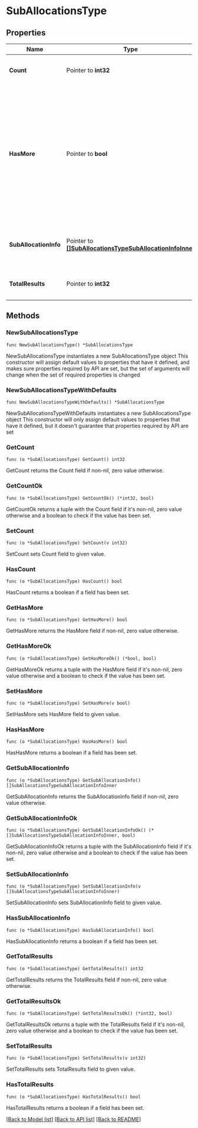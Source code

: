 # SubAllocationsType

## Properties

Name | Type | Description | Notes
------------ | ------------- | ------------- | -------------
**Count** | Pointer to **int32** | Total number of rows returned | [optional] 
**HasMore** | Pointer to **bool** | Indicates whether all the records are included in the response or not. Absence of the attribute values should be consider as all rows fetched in the response. | [optional] 
**SubAllocationInfo** | Pointer to [**[]SubAllocationsTypeSubAllocationInfoInner**](SubAllocationsTypeSubAllocationInfoInner.md) | A collection of Sub Allocations or Unique IDs of Sub Allocations. | [optional] 
**TotalResults** | Pointer to **int32** | Total number of rows queried | [optional] 

## Methods

### NewSubAllocationsType

`func NewSubAllocationsType() *SubAllocationsType`

NewSubAllocationsType instantiates a new SubAllocationsType object
This constructor will assign default values to properties that have it defined,
and makes sure properties required by API are set, but the set of arguments
will change when the set of required properties is changed

### NewSubAllocationsTypeWithDefaults

`func NewSubAllocationsTypeWithDefaults() *SubAllocationsType`

NewSubAllocationsTypeWithDefaults instantiates a new SubAllocationsType object
This constructor will only assign default values to properties that have it defined,
but it doesn't guarantee that properties required by API are set

### GetCount

`func (o *SubAllocationsType) GetCount() int32`

GetCount returns the Count field if non-nil, zero value otherwise.

### GetCountOk

`func (o *SubAllocationsType) GetCountOk() (*int32, bool)`

GetCountOk returns a tuple with the Count field if it's non-nil, zero value otherwise
and a boolean to check if the value has been set.

### SetCount

`func (o *SubAllocationsType) SetCount(v int32)`

SetCount sets Count field to given value.

### HasCount

`func (o *SubAllocationsType) HasCount() bool`

HasCount returns a boolean if a field has been set.

### GetHasMore

`func (o *SubAllocationsType) GetHasMore() bool`

GetHasMore returns the HasMore field if non-nil, zero value otherwise.

### GetHasMoreOk

`func (o *SubAllocationsType) GetHasMoreOk() (*bool, bool)`

GetHasMoreOk returns a tuple with the HasMore field if it's non-nil, zero value otherwise
and a boolean to check if the value has been set.

### SetHasMore

`func (o *SubAllocationsType) SetHasMore(v bool)`

SetHasMore sets HasMore field to given value.

### HasHasMore

`func (o *SubAllocationsType) HasHasMore() bool`

HasHasMore returns a boolean if a field has been set.

### GetSubAllocationInfo

`func (o *SubAllocationsType) GetSubAllocationInfo() []SubAllocationsTypeSubAllocationInfoInner`

GetSubAllocationInfo returns the SubAllocationInfo field if non-nil, zero value otherwise.

### GetSubAllocationInfoOk

`func (o *SubAllocationsType) GetSubAllocationInfoOk() (*[]SubAllocationsTypeSubAllocationInfoInner, bool)`

GetSubAllocationInfoOk returns a tuple with the SubAllocationInfo field if it's non-nil, zero value otherwise
and a boolean to check if the value has been set.

### SetSubAllocationInfo

`func (o *SubAllocationsType) SetSubAllocationInfo(v []SubAllocationsTypeSubAllocationInfoInner)`

SetSubAllocationInfo sets SubAllocationInfo field to given value.

### HasSubAllocationInfo

`func (o *SubAllocationsType) HasSubAllocationInfo() bool`

HasSubAllocationInfo returns a boolean if a field has been set.

### GetTotalResults

`func (o *SubAllocationsType) GetTotalResults() int32`

GetTotalResults returns the TotalResults field if non-nil, zero value otherwise.

### GetTotalResultsOk

`func (o *SubAllocationsType) GetTotalResultsOk() (*int32, bool)`

GetTotalResultsOk returns a tuple with the TotalResults field if it's non-nil, zero value otherwise
and a boolean to check if the value has been set.

### SetTotalResults

`func (o *SubAllocationsType) SetTotalResults(v int32)`

SetTotalResults sets TotalResults field to given value.

### HasTotalResults

`func (o *SubAllocationsType) HasTotalResults() bool`

HasTotalResults returns a boolean if a field has been set.


[[Back to Model list]](../README.md#documentation-for-models) [[Back to API list]](../README.md#documentation-for-api-endpoints) [[Back to README]](../README.md)



